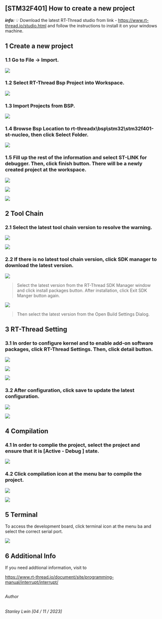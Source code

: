 ## [STM32F401] How to create a new project

***info:***
:bulb: Download the latest RT-Thread studio from link -
https://www.rt-thread.io/studio.html 
and follow the instructions to install it on your windows machine. 

## 1 Create a new project

### 1.1 Go to File -> Import.

![](./figures_en/Import_bsp.png)

### 1.2 Select RT-Thread Bsp Project into Workspace.

![](./figures_en/Workspace.png)

### 1.3 Import Projects from BSP.

![](./figures_en/Import_prj.png)

### 1.4 Browse Bsp Location to rt-threadx\bsp\stm32\stm32f401-st-nucleo, then click Select Folder.

![](./figures_en/Folder.png)

### 1.5 Fill up the rest of the information and select ST-LINK for debugger. Then, click finish button. There will be a newly created project at the workspace. 

![](./figures_en/Info.png)

![](./figures_en/Import.png)

![](./figures_en/Project.png)

## 2 Tool Chain

### 2.1 Select the latest tool chain version to resolve the warning.

![](./figures_en/BuildSetting.png)

![](./figures_en/GUN_Tools.png)

### 2.2 If there is no latest tool chain version, click SDK manager to download the latest version.

![](./figures_en/SDK.png)

> Select the latest version from the RT-Thread SDK Manager window and click install packages button. After installation, click Exit SDK Manger button again.

![](./figures_en/SDK_ver.png)

> Then select the latest version from the Open Build Settings Dialog.

## 3 RT-Thread Setting

### 3.1 In order to configure kernel and to enable add-on software packages, click RT-Thread Settings. Then, click detail button.

![](./figures_en/config.png)

![](./figures_en/softpkgs.png)

![](./figures_en/select.png)

### 3.2 After configuration, click save to update the latest configuration.

![](./figures_en/save_select.png)

![](./figures_en/saveing.png)

## 4 Compilation

### 4.1 In order to complie the project, select the project and ensure that it is [Active - Debug ] state.

![](./figures_en/select_prj.png)

### 4.2 Click compilation icon at the menu bar to compile the project.

![](./figures_en/build.png)

![](./figures_en/build_finish.png)

## 5 Terminal 

To access the development board, click terminal icon at the menu ba and select the correct serial port.

![](./figures_en/terminal.png)

## 6 Additional Info 

If you need addtional information, visit to 

https://www.rt-thread.io/document/site/programming-manual/interrupt/interrupt/

## 

###### Author
###### Stanley Lwin [04 / 11 / 2023]